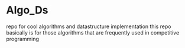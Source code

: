 # Algo_Ds
repo for cool algorithms and datastructure implementation
this repo basically is for those algorithms that are frequently used in competitive programming
